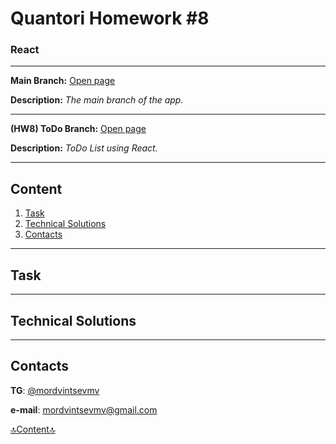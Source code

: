 # Quantori Homework #8

### React

---

**Main Branch:** <a href="https://mordvintsevmv.github.io/quantori_homework_8" target="_blank">Open page</a>

**Description:** *The main branch of the app.*

---

**(HW8) ToDo Branch:** <a href="https://quantori-hw8-feature-todo.netlify.app/" target="_blank">Open page</a>

**Description:** *ToDo List using React.*


---

## <a name="content">Content</a>

1. [Task](#Task)
3. [Technical Solutions](#solutions)
5. [Contacts](#contacts)

---

## <a name="Task">Task</a>

---

## <a name="solutions">Technical Solutions</a>

---

## <a name="contacts">Contacts</a>

**TG**: [@mordvintsevmv](https://t.me/mordvintsevmv)

**e-mail**: mordvintsevmv@gmail.com


[🔝Content🔝](#content)


